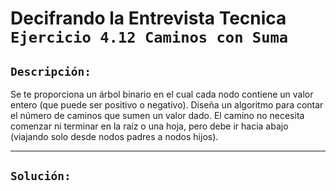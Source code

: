 # Decifrando la Entrevista Tecnica `Ejercicio 4.12 Caminos con Suma`

## `Descripción:`

Se te proporciona un árbol binario en el cual cada nodo contiene un valor entero (que puede ser positivo o negativo). Diseña un algoritmo para contar el número de caminos que sumen un valor dado. El camino no necesita comenzar ni terminar en la raíz o una hoja, pero debe ir hacia abajo (viajando solo desde nodos padres a nodos hijos).

---

## `Solución:`